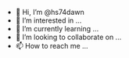 - 👋 Hi, I’m @hs74dawn
- 👀 I’m interested in ...
- 🌱 I’m currently learning ...
- 💞️ I’m looking to collaborate on ...
- 📫 How to reach me ...

<!---
hs74dawn/hs74dawn is a ✨ special ✨ repository because its `README.md` (this file) appears on your GitHub profile.
You can click the Preview link to take a look at your changes.
--->
